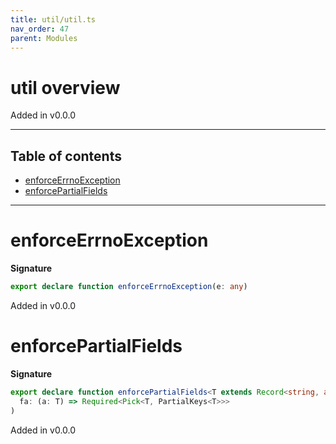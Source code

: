```yaml
---
title: util/util.ts
nav_order: 47
parent: Modules
---
```


# util overview

Added in v0.0.0

---

<h2 class="text-delta">Table of contents</h2>

- [enforceErrnoException](#enforceerrnoexception)
- [enforcePartialFields](#enforcepartialfields)

---

# enforceErrnoException

**Signature**

```ts
export declare function enforceErrnoException(e: any)
```

Added in v0.0.0

# enforcePartialFields

**Signature**

```ts
export declare function enforcePartialFields<T extends Record<string, any> = never>(
  fa: (a: T) => Required<Pick<T, PartialKeys<T>>>
)
```

Added in v0.0.0
